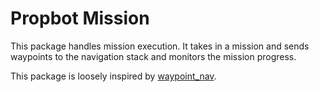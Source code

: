 # Propbot Mission

This package handles mission execution. It takes in a mission and sends waypoints to the navigation stack and monitors the mission progress. 

This package is loosely inspired by [waypoint_nav](https://github.com/nickcharron/waypoint_nav).